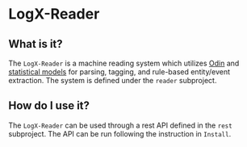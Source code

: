 # LogX-Reader

## What is it?

The `LogX-Reader` is a machine reading system which utilizes [Odin](https://github.com/clu-ling/odin-tutorial) and [statistical models](http://clulab.github.io/processors/metal.html) for parsing, tagging, and rule-based entity/event extraction. The system is defined under the `reader` subproject.

## How do I use it?

The `LogX-Reader` can be used through a rest API defined in the `rest` subproject. The API can be run following the instruction in `Install`.
